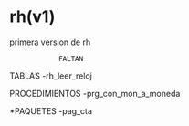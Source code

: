 # rh(v1)
primera version de rh

                FALTAN
TABLAS
-rh_leer_reloj

PROCEDIMIENTOS
-prg_con_mon_a_moneda

*PAQUETES
-pag_cta
